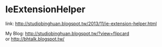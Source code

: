 IeExtensionHelper
=================
<p>
    link: <a href="http://studiobinghuan.blogspot.tw/2013/11/ie-extension-helper.html">http://studiobinghuan.blogspot.tw/2013/11/ie-extension-helper.html</a>
</p>
<p>
	My Blog: <a href="http://studiobinghuan.blogspot.tw/?view=flipcard">http://studiobinghuan.blogspot.tw/?view=flipcard</a><br>
	or <a href="http://bhtalk.blogspot.tw/">http://bhtalk.blogspot.tw/</a>
</p>